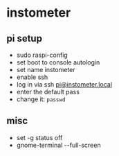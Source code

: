 # instometer

## pi setup 

- sudo raspi-config
- set boot to console autologin
- set name instometer
- enable ssh
- log in via ssh pi@instometer.local
- enter the default pass
- change it: `passwd`

## misc 

- set -g status off
- gnome-terminal --full-screen 

